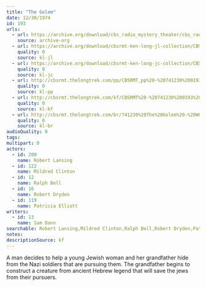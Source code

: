 ```yaml
---
title: "The Golem"
date: 12/30/1974
id: 193
urls: 
  - url: https://archive.org/download/cbs_radio_mystery_theater/cbs_radio_mystery_theater-0151-0200.zip/cbs_radio_mystery_theater-0151-0200%2Fcbsrmt_0193_the_golem.mp3
    source: archive-org
  - url: https://archive.org/download/cbsrmt-ken-long-jl-collection/CBSRMT - 741230 0193 The Golem_jl.mp3
    quality: 0
    source: kl-jl
  - url: https://archive.org/download/cbsrmt-ken-long-jc-collection/CBSRMT - 741230 0193 The Golem vbr bm_jc.mp3
    quality: 0
    source: kl-jc
  - url: http://cbsrmt.thelongtrek.com/pp/CBSRMT_pp%20-%20741230%200193%20The%20Golem.mp3
    quality: 0
    source: kl-pp
  - url: http://cbsrmt.thelongtrek.com/kf/CBSRMT%20-%20741230%200193%20The%20Golem_kf.mp3
    quality: 0
    source: kl-kf
  - url: http://cbsrmt.thelongtrek.com/br/741230%20The%20Golem%20-%20WOR.mp3
    quality: 0
    source: kl-br
audioQuality: 0
tags: 
multipart: 0
actors:  
  - id: 200
    name: Robert Lansing  
  - id: 122
    name: Mildred Clinton  
  - id: 12
    name: Ralph Bell  
  - id: 16
    name: Robert Dryden  
  - id: 119
    name: Patricia Elliott
writers:  
  - id: 13
    name: Sam Dann
searchable: Robert Lansing,Mildred Clinton,Ralph Bell,Robert Dryden,Patricia Elliott Sam Dann
notes: 
descriptionSource: kf
---
```

A man decides to help a young Jewish woman and her grandfather hide from the Nazi soldiers that are pursuing them. The grandfather begins to construct a creature from ancient Hebrew legend that will save the jews from their pursuers.